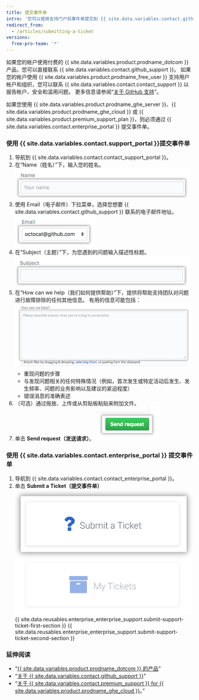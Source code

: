 ```yaml
---
title: 提交事件单
intro: '您可以使用支持门户将事件单提交到 {{ site.data.variables.contact.github_support }}。'
redirect_from:
  - /articles/submitting-a-ticket
versions:
  free-pro-team: '*'
---
```


如果您的帐户使用付费的 {{ site.data.variables.product.prodname_dotcom }} 产品，您可以直接联系 {{ site.data.variables.contact.github_support }}。 如果您的帐户使用 {{ site.data.variables.product.prodname_free_user }} 支持用户帐户和组织，您可以联系 {{ site.data.variables.contact.contact_support }} 以报告帐户、安全和滥用问题。 更多信息请参阅“[关于 GitHub 支持](/github/working-with-github-support/about-github-support)”。

如果您使用 {{ site.data.variables.product.prodname_ghe_server }}、{{ site.data.variables.product.prodname_ghe_cloud }} 或 {{ site.data.variables.product.premium_support_plan }}，则必须通过 {{ site.data.variables.contact.enterprise_portal }} 提交事件单。

### 使用 {{ site.data.variables.contact.support_portal }}提交事件单

1. 导航到 {{ site.data.variables.contact.contact_support_portal }}。
2. 在“Name（姓名）”下，输入您的姓名。 ![姓名字段](/assets/images/help/support/name-field.png)
3. 使用 Email（电子邮件）下拉菜单，选择您想要 {{ site.data.variables.contact.github_support }} 联系的电子邮件地址。 ![电子邮件字段](/assets/images/help/support/email-field.png)
4. 在“Subject（主题）”下，为您遇到的问题输入描述性标题。 ![主题字段](/assets/images/help/support/subject-field.png)
5. 在“How can we help（我们如何提供帮助）”下，提供将帮助支持团队对问题进行故障排除的任何其他信息。 有用的信息可能包括： ![我们如何提供帮助字段](/assets/images/help/support/how-can-we-help-field.png)
    - 重现问题的步骤
    - 与发现问题相关的任何特殊情况（例如，首次发生或特定活动后发生、发生频率、问题的业务影响以及建议的紧迫程度）
    - 错误消息的准确表述
6. （可选）通过拖放、上传或从剪贴板粘贴来附加文件。
7. 单击 **Send request（发送请求）**。 ![发送请求按钮](/assets/images/help/support/send-request-button.png)

### 使用 {{ site.data.variables.contact.enterprise_portal }} 提交事件单

1. 导航到 {{ site.data.variables.contact.contact_enterprise_portal }}。
5. 单击 **Submit a Ticket（提交事件单）** ![将事件单提交至 Enterprise 支持团队](/assets/images/enterprise/support/submit-ticket-button.png)
{{ site.data.reusables.enterprise_enterprise_support.submit-support-ticket-first-section }}
{{ site.data.reusables.enterprise_enterprise_support.submit-support-ticket-second-section }}

### 延伸阅读
- “[{{ site.data.variables.product.prodname_dotcom }} 的产品](/github/getting-started-with-github/githubs-products)”
- “[关于 {{ site.data.variables.contact.github_support }}](/articles/about-github-support)”
- “[关于 {{ site.data.variables.contact.premium_support }} for {{ site.data.variables.product.prodname_ghe_cloud }}](/articles/about-github-premium-support-for-github-enterprise-cloud)。”
